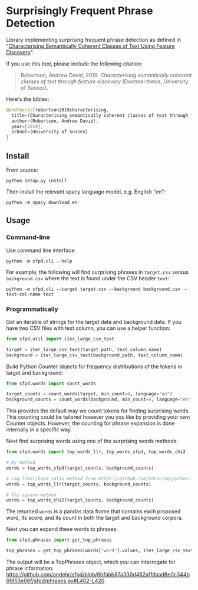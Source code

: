 # Surprisingly Frequent Phrase Detection

Library implementing surprising frequent phrase detection as defined in "[Characterising Semantically Coherent Classes of Text Using Feature Discovery](http://sro.sussex.ac.uk/id/eprint/84841/)".


If you use this tool, please include the following citation:

> Robertson, Andrew David, 2019. *Characterising semantically coherent classes of text through feature discovery* (Doctoral thesis, University of Sussex).

Here's the bibtex:

```java
@phdthesis{robertson2019characterising,
  title={Characterising semantically coherent classes of text through feature discovery},
  author={Robertson, Andrew David},
  year={2019},
  school={University of Sussex}
}
```

## Install

From source:

`python setup.py install`

Then install the relevant spacy language model, e.g. English "en":

`python -m spacy download en`

## Usage

### Command-line

Use command line interface:

`python -m sfpd.cli --help`

For example, the following will find surprising phrases in `target.csv` versus `background.csv` 
where the text is found under the CSV header `text`:

`python -m sfpd.cli --target target.csv --background background.csv --text-col-name text`


### Programmatically

Get an iterable of strings for the target data and background data. If you have two CSV files with text column, 
you can use a helper function:

```python
from sfpd.util import iter_large_csv_text

target = iter_large_csv_text(target_path, text_column_name)
background = iter_large_csv_text(background_path, text_column_name)
```

Build Python Counter objects for frequency distributions of the tokens in target and background:

```python
from sfpd.words import count_words

target_counts = count_words(target, min_count=4, language="en")
background_counts = count_words(background, min_count=4, language="en")
```

This provides the default way we count tokens for finding surprising words. This counting could be tailored however you 
you like by providing your own Counter objects. However, the counting for phrase expansion is done internally in a 
specific way.

Next find surprising words using one of the surprising words methods:

```python
from sfpd.words import top_words_llr, top_words_sfpd, top_words_chi2

# My method 
words = top_words_sfpd(target_counts, background_counts)

# Log likelihood ratio method from https://github.com/tdunning/python-llr
words = top_words_llr(target_counts, background_counts)

# Chi-square method
words = top_words_chi2(target_counts, background_counts)
```

The returned `words` is a pandas data frame that contains each proposed word, its score, and its count in both the 
target and background corpora.

Next you can expand these words to phrases:

```python
from sfpd.phrases import get_top_phrases

top_phrases = get_top_phrases(words["word"].values, iter_large_csv_text(target_path, text_column_name))
```

The output will be a TopPhrases object, which you can interrogate for phrase information: 
https://github.com/andehr/sfpd/blob/6bfabb87a330d462a1fdaad8e0c344b6f853e06f/sfpd/phrases.py#L402-L420
